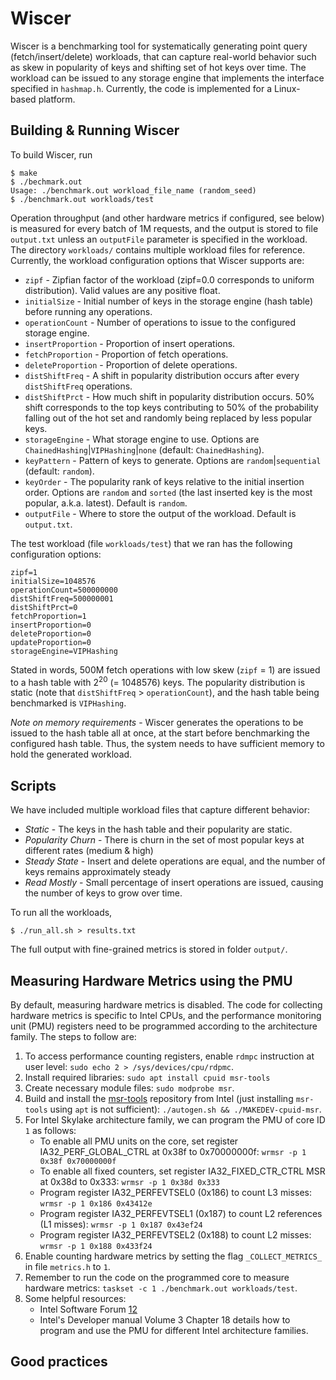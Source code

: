 # Wiscer

Wiscer is a benchmarking tool for systematically generating point query (fetch/insert/delete) workloads, that can capture real-world behavior such as skew in popularity of keys and shifting set of hot keys over time. The workload can be issued to any storage engine that implements the interface specified in `hashmap.h`. Currently, the code is implemented for a Linux-based platform.

## Building & Running Wiscer

To build Wiscer, run

```
$ make
$ ./bechmark.out
Usage: ./benchmark.out workload_file_name (random_seed)
$ ./benchmark.out workloads/test
```

Operation throughput (and other hardware metrics if configured, see below) is measured for every batch of 1M requests, and the output is stored to file `output.txt` unless an `outputFile` parameter is specified in the workload. The directory `workloads/` contains multiple workload files for reference. Currently, the workload configuration options that Wiscer supports are:

* `zipf` - Zipfian factor of the workload (zipf=0.0 corresponds to uniform distribution). Valid values are any positive float.
* `initialSize` - Initial number of keys in the storage engine (hash table) before running any operations.
* `operationCount` - Number of operations to issue to the configured storage engine.
* `insertProportion` - Proportion of insert operations.
* `fetchProportion` - Proportion of fetch operations.
* `deleteProportion` - Proportion of delete operations.
* `distShiftFreq` - A shift in popularity distribution occurs after every `distShiftFreq` operations.
* `distShiftPrct` - How much shift in popularity distribution occurs. 50% shift corresponds to the top keys contributing to 50% of the probability falling out of the hot set and randomly being replaced by less popular keys.
* `storageEngine` - What storage engine to use. Options are `ChainedHashing`|`VIPHashing`|`none` (default: `ChainedHashing`).
* `keyPattern` - Pattern of keys to generate. Options are `random`|`sequential` (default: `random`).
* `keyOrder` - The popularity rank of keys relative to the initial insertion order. Options are `random` and `sorted` (the last inserted key is the most popular, a.k.a. latest). Default is `random`.
* `outputFile` - Where to store the output of the workload. Default is `output.txt`.

The test workload (file `workloads/test`) that we ran has the following configuration options:

```
zipf=1
initialSize=1048576
operationCount=500000000
distShiftFreq=500000001
distShiftPrct=0
fetchProportion=1
insertProportion=0
deleteProportion=0
updateProportion=0
storageEngine=VIPHashing
```

Stated in words, 500M fetch operations with low skew (`zipf` = 1) are issued to a hash table with 2<sup>20</sup> (= 1048576) keys. The popularity distribution is static (note that `distShiftFreq` > `operationCount`), and the hash table being benchmarked is `VIPHashing`.

*Note on memory requirements* - Wiscer generates the operations to be issued to the hash table all at once, at the start before benchmarking the configured hash table. Thus, the system needs to have sufficient memory to hold the generated workload.

## Scripts

We have included multiple workload files that capture different behavior:

* *Static* - The keys in the hash table and their popularity are static.
* *Popularity Churn* - There is churn in the set of most popular keys at different rates (medium & high)
* *Steady State* - Insert and delete operations are equal, and the number of keys remains approximately steady
* *Read Mostly* - Small percentage of insert operations are issued, causing the number of keys to grow over time.

To run all the workloads,

```
$ ./run_all.sh > results.txt
```

The full output with fine-grained metrics is stored in folder `output/`.

## Measuring Hardware Metrics using the PMU

By default, measuring hardware metrics is disabled. The code for collecting hardware metrics is specific to Intel CPUs, and the performance monitoring unit (PMU) registers need to be programmed according to the architecture family. The steps to follow are:

1. To access performance counting registers, enable `rdmpc` instruction at user level: `sudo echo 2 > /sys/devices/cpu/rdpmc`.
2. Install required libraries: `sudo apt install cpuid msr-tools`
3. Create necessary module files: `sudo modprobe msr`.
4. Build and install the [msr-tools](https://github.com/intel/msr-tools) repository from Intel (just installing `msr-tools` using `apt` is not sufficient): `./autogen.sh && ./MAKEDEV-cpuid-msr`.
5. For Intel Skylake architecture family, we can program the PMU of core ID `1` as follows:
    - To enable all PMU units on the core, set register IA32_PERF_GLOBAL_CTRL at 0x38f to 0x70000000f: `wrmsr -p 1 0x38f 0x70000000f`
    - To enable all fixed counters, set register IA32_FIXED_CTR_CTRL MSR at 0x38d to 0x333: `wrmsr -p 1 0x38d 0x333`
    - Program register IA32_PERFEVTSEL0 (0x186) to count L3 misses: `wrmsr -p 1 0x186 0x43412e`
    - Program register IA32_PERFEVTSEL1 (0x187) to count L2 references (L1 misses): `wrmsr -p 1 0x187 0x43ef24`
    - Program register IA32_PERFEVTSEL2 (0x188) to count L2 misses: `wrmsr -p 1 0x188 0x433f24`
6. Enable counting hardware metrics by setting the flag `_COLLECT_METRICS_` in file `metrics.h` to `1`.
7. Remember to run the code on the programmed core to measure hardware metrics: `taskset -c 1 ./benchmark.out workloads/test`.
8. Some helpful resources:
    - Intel Software Forum [1](https://software.intel.com/en-us/forums/software-tuning-performance-optimization-platform-monitoring/topic/783505)[2](https://software.intel.com/en-us/forums/software-tuning-performance-optimization-platform-monitoring/topic/595214)
    - Intel's Developer manual Volume 3 Chapter 18 details how to program and use the PMU for different Intel architecture families.

## Good practices
